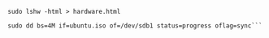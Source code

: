 ```sudo lshw -html > hardware.html```


 ```sudo umount /dev/sdb1
 sudo dd bs=4M if=ubuntu.iso of=/dev/sdb1 status=progress oflag=sync```

